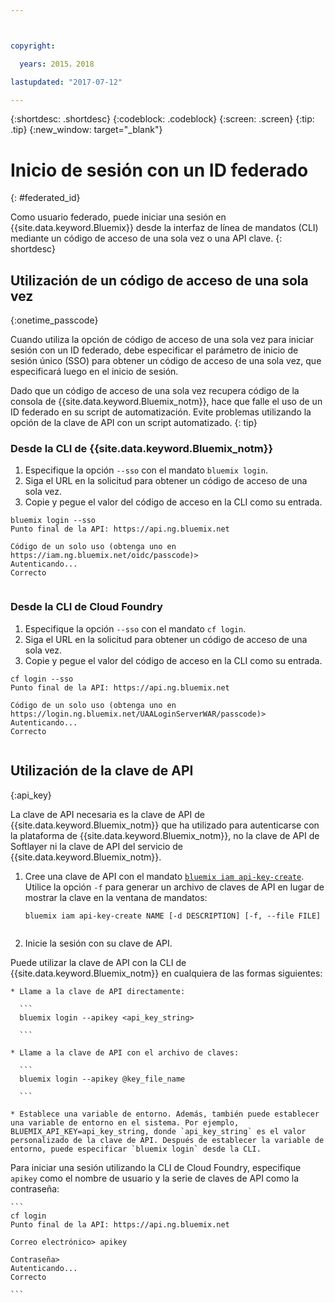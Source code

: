 ```yaml
---



copyright:

  years: 2015，2018

lastupdated: "2017-07-12"

---
```


{:shortdesc: .shortdesc}
{:codeblock: .codeblock}
{:screen: .screen}
{:tip: .tip}
{:new_window: target="_blank"}

# Inicio de sesión con un ID federado
{: #federated_id}

Como usuario federado, puede iniciar una sesión en {{site.data.keyword.Bluemix}} desde la interfaz de línea de mandatos (CLI) mediante un código de acceso de una sola vez o una API clave. 
{: shortdesc}

## Utilización de un código de acceso de una sola vez
{:onetime_passcode}

Cuando utiliza la opción de código de acceso de una sola vez para iniciar sesión con un ID federado, debe especificar el parámetro de inicio de sesión único (SSO) para obtener un código de acceso de una sola vez, que especificará luego en el inicio de sesión. 

Dado que un código de acceso de una sola vez recupera código de la consola de {{site.data.keyword.Bluemix_notm}}, hace que falle el uso de un ID federado en su script de automatización. Evite problemas utilizando la opción de la clave de API con un script automatizado. 
{: tip}

### Desde la CLI de {{site.data.keyword.Bluemix_notm}}
1. Especifique la opción `--sso` con el mandato `bluemix login`.
2. Siga el URL en la solicitud para obtener un código de acceso de una sola vez.
3. Copie y pegue el valor del código de acceso en la CLI como su entrada.
    
  ``` 
  bluemix login --sso
  Punto final de la API: https://api.ng.bluemix.net
      
  Código de un solo uso (obtenga uno en https://iam.ng.bluemix.net/oidc/passcode)> 
  Autenticando...
  Correcto
      
  ```
  
### Desde la CLI de Cloud Foundry
1. Especifique la opción `--sso` con el mandato `cf login`. 
2. Siga el URL en la solicitud para obtener un código de acceso de una sola vez. 
3. Copie y pegue el valor del código de acceso en la CLI como su entrada. 
    
  ```
  cf login --sso
  Punto final de la API: https://api.ng.bluemix.net
      
  Código de un solo uso (obtenga uno en https://login.ng.bluemix.net/UAALoginServerWAR/passcode)>
  Autenticando...
  Correcto
      
  ```

## Utilización de la clave de API
{:api_key}

La clave de API necesaria es la clave de API de {{site.data.keyword.Bluemix_notm}} que ha utilizado para autenticarse con la plataforma de {{site.data.keyword.Bluemix_notm}}, no la clave de API de Softlayer ni la clave de API del servicio de {{site.data.keyword.Bluemix_notm}}.

1. Cree una clave de API con el mandato [`bluemix iam api-key-create`](/docs/cli/reference/bluemix_cli/bx_cli.html#bluemix_iam_api_key_create). Utilice la opción `-f` para generar un archivo de claves de API en lugar de mostrar la clave en la ventana de mandatos:

   ```
   bluemix iam api-key-create NAME [-d DESCRIPTION] [-f, --file FILE]
  
   ```

2. Inicie la sesión con su clave de API. 

  Puede utilizar la clave de API con la CLI de {{site.data.keyword.Bluemix_notm}} en cualquiera de las formas siguientes:
    
    * Llame a la clave de API directamente:
  
      ```
      bluemix login --apikey <api_key_string>
    
      ```
    
    * Llame a la clave de API con el archivo de claves: 
  
      ```
      bluemix login --apikey @key_file_name
    
      ```
    
    * Establece una variable de entorno. Además, también puede establecer una variable de entorno en el sistema. Por ejemplo, BLUEMIX_API_KEY=api_key_string, donde `api_key_string` es el valor personalizado de la clave de API. Después de establecer la variable de entorno, puede especificar `bluemix login` desde la CLI. 
  
  Para iniciar una sesión utilizando la CLI de Cloud Foundry, especifique `apikey` como el nombre de usuario y la serie de claves de API como la contraseña:

    ```
    cf login
    Punto final de la API: https://api.ng.bluemix.net
  
    Correo electrónico> apikey
  
    Contraseña>
    Autenticando...
    Correcto
  
    ```

